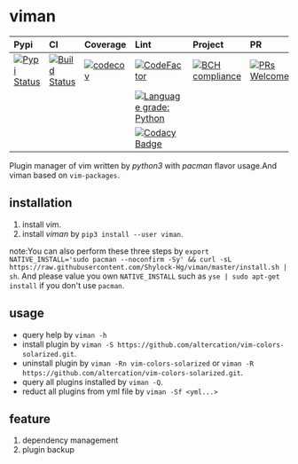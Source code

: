 # viman

|Pypi|CI|Coverage|Lint|Project|PR|
|:--|:--|:--|:--|:--|:--|
|[![Pypi Status](https://img.shields.io/badge/pypi-v0.0.13-brightgreen.svg)](https://pypi.org/project/viman/)|[![Build Status](https://travis-ci.org/Shylock-Hg/viman.svg?branch=master)](https://travis-ci.org/Shylock-Hg/viman)|[![codecov](https://codecov.io/gh/Shylock-Hg/viman/branch/master/graph/badge.svg)](https://codecov.io/gh/Shylock-Hg/viman)|[![CodeFactor](https://www.codefactor.io/repository/github/shylock-hg/viman/badge)](https://www.codefactor.io/repository/github/shylock-hg/viman)|[![BCH compliance](https://bettercodehub.com/edge/badge/Shylock-Hg/viman?branch=master)](https://bettercodehub.com/)|[![PRs Welcome](https://img.shields.io/badge/PRs-welcome-brightgreen.svg?style=flat-square)](http://makeapullrequest.com)|
||||[![Language grade: Python](https://img.shields.io/lgtm/grade/python/g/Shylock-Hg/viman.svg?logo=lgtm&logoWidth=18)](https://lgtm.com/projects/g/Shylock-Hg/viman/context:python)|||
||||[![Codacy Badge](https://api.codacy.com/project/badge/Grade/4bc646603b0847d2aee5c7527a35c8e6)](https://www.codacy.com/app/Shylock-Hg/viman?utm_source=github.com&amp;utm_medium=referral&amp;utm_content=Shylock-Hg/viman&amp;utm_campaign=Badge_Grade)|||

Plugin manager of vim written by *python3* with *pacman* flavor usage.And viman based on `vim-packages`.

## installation

1.  install vim.
2.  install *viman* by `pip3 install --user viman`.

note:You can also perform these three steps by `export NATIVE_INSTALL='sudo pacman --noconfirm -Sy' && curl -sL https://raw.githubusercontent.com/Shylock-Hg/viman/master/install.sh | sh`. And please value you own `NATIVE_INSTALL` such as `yse | sudo apt-get install` if you don't use `pacman`.

## usage

-   query help by `viman -h`
-   install plugin by `viman -S https://github.com/altercation/vim-colors-solarized.git`.
-   uninstall plugin by `viman -Rn vim-colors-solarized` or `viman -R https://github.com/altercation/vim-colors-solarized.git`.
-   query all plugins installed by `viman -Q`.
-   reduct all plugins from yml file by `viman -Sf <yml...>`

## feature

1.  dependency management
2.  plugin backup
